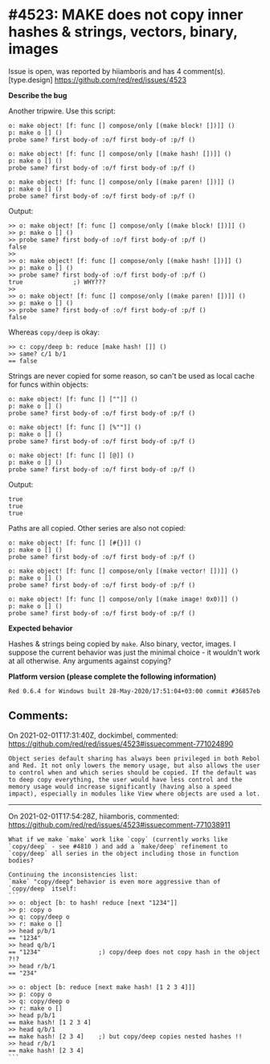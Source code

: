 
#4523: MAKE does not copy inner hashes & strings, vectors, binary, images
================================================================================
Issue is open, was reported by hiiamboris and has 4 comment(s).
[type.design]
<https://github.com/red/red/issues/4523>

**Describe the bug**

Another tripwire. Use this script:
```
o: make object! [f: func [] compose/only [(make block! [])]] ()
p: make o [] ()
probe same? first body-of :o/f first body-of :p/f ()

o: make object! [f: func [] compose/only [(make hash! [])]] ()
p: make o [] ()
probe same? first body-of :o/f first body-of :p/f ()

o: make object! [f: func [] compose/only [(make paren! [])]] ()
p: make o [] ()
probe same? first body-of :o/f first body-of :p/f ()
```
Output:
```
>> o: make object! [f: func [] compose/only [(make block! [])]] ()
>> p: make o [] ()
>> probe same? first body-of :o/f first body-of :p/f ()
false
>> 
>> o: make object! [f: func [] compose/only [(make hash! [])]] ()
>> p: make o [] ()
>> probe same? first body-of :o/f first body-of :p/f ()
true              ;) WHY???
>> 
>> o: make object! [f: func [] compose/only [(make paren! [])]] ()
>> p: make o [] ()
>> probe same? first body-of :o/f first body-of :p/f ()
false
```
Whereas `copy/deep` is okay:
```
>> c: copy/deep b: reduce [make hash! []] ()
>> same? c/1 b/1
== false
```

Strings are never copied for some reason, so can't be used as local cache for funcs within objects:
```
o: make object! [f: func [] [""]] ()
p: make o [] ()
probe same? first body-of :o/f first body-of :p/f ()

o: make object! [f: func [] [%""]] ()
p: make o [] ()
probe same? first body-of :o/f first body-of :p/f ()

o: make object! [f: func [] [@]] ()
p: make o [] ()
probe same? first body-of :o/f first body-of :p/f ()
```
Output:
```
true
true
true
```

Paths are all copied. Other series are also not copied:
```
o: make object! [f: func [] [#{}]] ()
p: make o [] ()
probe same? first body-of :o/f first body-of :p/f ()

o: make object! [f: func [] compose/only [(make vector! [])]] ()
p: make o [] ()
probe same? first body-of :o/f first body-of :p/f ()

o: make object! [f: func [] compose/only [(make image! 0x0)]] ()
p: make o [] ()
probe same? first body-of :o/f first body-of :p/f ()
```


**Expected behavior**

Hashes & strings being copied by `make`. Also binary, vector, images.
I suppose the current behavior was just the minimal choice - it wouldn't work at all otherwise. Any arguments against copying?

**Platform version (please complete the following information)**
```
Red 0.6.4 for Windows built 28-May-2020/17:51:04+03:00 commit #36857eb
```



Comments:
--------------------------------------------------------------------------------

On 2021-02-01T17:31:40Z, dockimbel, commented:
<https://github.com/red/red/issues/4523#issuecomment-771024890>

    Object series default sharing has always been privileged in both Rebol and Red. It not only lowers the memory usage, but also allows the user to control when and which series should be copied. If the default was to deep copy everything, the user would have less control and the memory usage would increase significantly (having also a speed impact), especially in modules like View where objects are used a lot.

--------------------------------------------------------------------------------

On 2021-02-01T17:54:28Z, hiiamboris, commented:
<https://github.com/red/red/issues/4523#issuecomment-771038911>

    What if we make `make` work like `copy` (currently works like `copy/deep` - see #4810 ) and add a `make/deep` refinement to `copy/deep` all series in the object including those in function bodies?
    
    Continuing the inconsistencies list:
    `make` "copy/deep" behavior is even more aggressive than of `copy/deep` itself:
    ```
    >> o: object [b: to hash! reduce [next "1234"]]
    >> p: copy o
    >> q: copy/deep o
    >> r: make o []
    >> head p/b/1
    == "1234"
    >> head q/b/1
    == "1234"                ;) copy/deep does not copy hash in the object ?!?
    >> head r/b/1
    == "234"
    
    >> o: object [b: reduce [next make hash! [1 2 3 4]]]
    >> p: copy o
    >> q: copy/deep o
    >> r: make o []
    >> head p/b/1
    == make hash! [1 2 3 4]
    >> head q/b/1
    == make hash! [2 3 4]    ;) but copy/deep copies nested hashes !!
    >> head r/b/1
    == make hash! [2 3 4]
    ```

